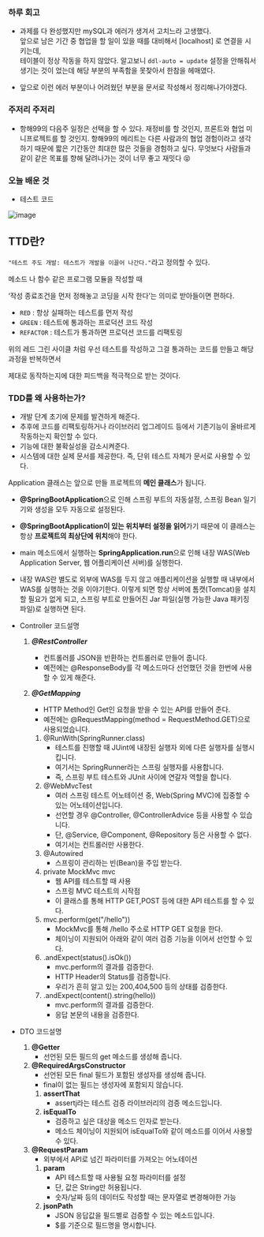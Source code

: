 
### 하루 회고

- 과제를 다 완성했지만 mySQL과 에러가 생겨서 고치느라 고생했다.  
앞으로 남은 기간 중 협업을 할 일이 있을 때를 대비해서 [localhost] 로 연결을 시키는데,  
테이블이 정상 작동을 하지 않았다. 알고보니 `ddl-auto = update` 설정을 안해줘서  
생기는 것이 었는데 해당 부분의 부족함을 못찾아서 한참을 헤매였다.  

- 앞으로 이런 에러 부분이나 어려웠던 부분을 문서로 작성해서 정리해나가야겠다.  

### 주저리 주저리

- 항해99의 다음주 일정은 선택을 할 수 있다. 
재정비를 할 것인지, 프론트와 협업 미니프로젝트를 할 것인지.
항해99의 메리트는 다른 사람과의 협업 경험이라고 생각하기 때문에
짧은 기간동안 최대한 많은 것들을 경험하고 싶다. 
무엇보다 사람들과 같이 같은 목표를 향해 달려나가는 것이 너무 좋고 재밋다 😝

### 오늘 배운 것

- 테스트 코드

![image](https://user-images.githubusercontent.com/80080041/124772945-727f9c00-df77-11eb-9f67-9204232ffe36.png)

## TTD란?

`"테스트 주도 개발: 테스트가 개발을 이끌어 나간다."`라고 정의할 수 있다.

메소드 나 함수 같은 프로그램 모듈을 작성할 때

‘작성 종료조건을 먼저 정해놓고 코딩을 시작 한다’는 의미로 받아들이면 편하다.

- `RED` : 항상 실패하는 테스트를 먼저 작성
- `GREEN` : 테스트에 통과하는 프로덕션 코드 작성
- `REFACTOR` : 테스트가 통과하면 프로덕션 코드를 리팩토링

위의 레드 그린 사이클 처럼 우선 테스트를 작성하고 그걸 통과하는 코드를 만들고 해당 과정을 반복하면서

제대로 동작하는지에 대한 피드백을 적극적으로 받는 것이다.

### TDD를 왜 사용하는가?

- 개발 단계 초기에 문제를 발견하게 해준다.
- 추후에 코드를 리팩토링하거나 라이브러리 업그레이드 등에서 기존기능이 올바르게 작동하는지 확인할 수 있다.
- 기능에 대한 불확실성을 감소시켜준다.
- 시스템에 대한 실제 문서를 제공한다. 즉, 단위 테스트 자체가 문서로 사용할 수 있다.

Application 클래스는 앞으로 만들 프로젝트의 **메인 클래스**가 됩니다.

- **@SpringBootApplication**으로 인해 스프링 부트의 자동설정, 스프링 Bean 일기기와 생성을 모두 자동으로 설정된다.
- **@SpringBootApplication이 있는 위치부터 설정을 읽어**가기 때문에 이 클래스는 항상 **프로젝트의 최상단에 위치**해야 한다.
- main 메소드에서 실행하는 **SpringApplication.run**으로 인해 내장 WAS(Web Application Server, 웹 어플리케이션 서버)를 실행한다.
- 내장 WAS란 별도로 외부에 WAS를 두지 않고 애플리케이션을 실행할 때 내부에서 WAS를 실행하는 것을 이야기한다. 이렇게 되면 항상 서버에 톰캣(Tomcat)을 설치할 필요가 없게 되고, 스프링 부트로 만들어진 Jar 파일(실행 가능한 Java 패키징 파일)로 실행하면 된다.

- Controller 코드설명
    1. ***@RestController***
        - 컨트롤러를 JSON을 반환하는 컨트롤러로 만들어 줍니다.
        - 예전에는 @ResponseBody를 각 메소드마다 선언했던 것을 한번에 사용할 수 있게 해준다.
    2. ***@GetMapping***
        - HTTP Method인 Get인 요청을 받을 수 있는 API를 만들어 준다.
        - 예전에는 @RequestMapping(method = RequestMethod.GET)으로 사용되었습니다.

        1. @RunWith(SpringRunner.class)
            - 테스트를 진행할 때 JUint에 내장된 실행자 외에 다른 실행자를 실행시킵니다.
            - 여기서는 SpringRunner라는 스프링 실행자를 사용합니다.
            - 즉, 스프링 부트 테스트와 JUnit 사이에 연갈자 역할을 합니다.
        2. @WebMvcTest
            - 여러 스프링 테스트 어노테이션 중, Web(Spring MVC)에 집중할 수 있는 어노테이션입니다.
            - 선언할 경우 @Controller, @ControllerAdvice 등을 사용할 수 있습니다.
            - 단, @Service, @Component, @Repository 등은 사용할 수 없다.
            - 여기서는 컨트롤러만 사용한다.
        3. @Autowired
            - 스프링이 관리하는 빈(Bean)을 주입 받는다.
        4. private MockMvc mvc
            - 웹 API를 테스트할 때 사용
            - 스프링 MVC 테스트의 시작점
            - 이 클래스를 통해 HTTP GET,POST 등에 대한 API 테스트를 할 수 있다.
        5. mvc.perform(get("/hello"))
            - MockMvc를 통해 /hello 주소로 HTTP GET 요청을 한다.
            - 체이닝이 지원되어 아래와 같이 여러 검증 기능을 이어서 선언할 수 있다.
        6. .andExpect(status().isOk())
            - mvc.perform의 결과를 검증한다.
            - HTTP Header의 Status를 검증합니다.
            - 우리가 흔히 알고 있는 200,404,500 등의 상태를 검증한다.
        7. .andExpect(content().string(hello))
            - mvc.perform의 결과를 검증한다.
            - 응답 본문의 내용을 검증한다.

- DTO 코드설명
    1. **@Getter**
        - 선언된 모든 필드의 get 메소드를 생성해 줍니다.
    2. **@RequiredArgsConstructor**
        - 선언된 모든 final 필드가 포함된 생성자를 생성해 줍니다.
        - final이 없는 필드는 생성자에 포함되지 않습니다.
        1. **assertThat**
            - assertj라는 테스트 검증 라이브러리의 검증 메소드입니다.
        2. **isEqualTo**
            - 검증하고 싶은 대상을 메소드 인자로 받는다.
            - 메소드 체이닝이 지원되어 isEqualTo와 같이 메소드를 이어서 사용할 수 있다.
    3. **@RequestParam**
        - 외부에서 API로 넘긴 파라미터를 가져오는 어노테이션
        1. **param**
            - API 테스트할 때 사용될 요청 파라미터를 설정
            - 단, 값은 String만 허용됩니다.
            - 숫자/날짜 등의 데이터도 작성할 때는 문자열로 변경해야한 가능
        2. **jsonPath**
            - JSON 응답값을 필드별로 검증할 수 있는 메소드입니다.
            - $를 기준으로 필드명을 명시합니다.

